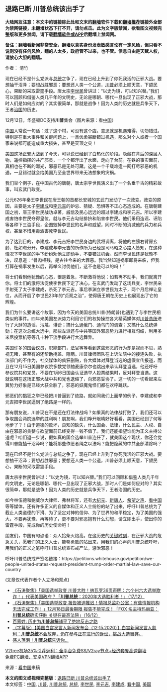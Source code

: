  <h2>退路已断 川普总统该出手了</h2> <p class="notice"><b>大陆网友注意：本文中的链接除此处和文末的<a href="https://github.com/bannedbook/fanqiang" >翻墙</a>软件下载和<a href="https://github.com/killgcd/justmysocks/blob/master/README.md">翻墙推荐</a>链接外全部为禁网链接，未翻墙状态下打不开，请勿点击。此为文字版禁闻，欲看图文视频完整版和更多禁闻，请下载<a href="https://github.com/bannedbook/fanqiang">翻墙软件或APP</a>后翻墙上禁闻网。</p><p>备注：翻墙看新闻非常安全，翻墙以真实身份发表敏感言论有一定风险，但只看不说则没有任何风险，翻的人太多，政府管不过来，也不管。信息自由是天赋人权，请放心大胆的翻墙。</b></p>  <div class="entry"> <p>作者： 清竹</p> <p id="summary">现在已经不是什么党派与<a href="https://www.bannedbook.org/bnews/tag/%e6%80%bb%e7%bb%9f/" class="st_tag internal_tag" rel="tag" title="标签 总统 下的日志">总统</a>之争了，现在已经上升到了你死我活的正邪大战。要想抽干沼泽；要想战胜邪恶；要想还人类一个公道，<a href="https://www.bannedbook.org/bnews/tag/%e5%b7%9d%e6%99%ae/" class="st_tag internal_tag" rel="tag" title="标签 川普 下的日志">川普</a>必须上顺天意，下颌民心，果断的采取雷霆手段。唐太宗<a href="https://www.bannedbook.org/bnews/tag/%e6%9d%8e%e4%b8%96%e6%b0%91/" class="st_tag internal_tag" rel="tag" title="标签 李世民 下的日志">李世民</a>曾讲过：“以史为镜，可以知兴替。”我们可以回顾和借鉴人类几千年的文明史，无论是哪朝、哪代一旦出现了正邪大战，那时人们是如何应对的？其实很简单，那就是战争！因为人类的历史就是兵争天下，王者<span class='wp_keywordlink'><a href="https://www.bannedbook.org/forum24/topic8925.html" title="《治国大道》" target="_blank">治国</a></span>的历史。</p> <p id="conimg">12月12日，华盛顿DC支持<strong>川普</strong>集会（图片来源：看<a href="https://www.bannedbook.org/bnews/tag/%E4%B8%AD%E5%9B%BD/" class="st_tag internal_tag" rel="tag" title="标签 中国 下的日志">中国</a>）</p> <p><span class='wp_keywordlink_affiliate'><a href="https://www.bannedbook.org/" title="中国" target="_blank">中国</a></span>人常说一句话：过了这个村，可没有这个店。意思就是机遇难得，切勿错过。特别是在重大事件和关键问题上，一旦优柔寡断错过机遇，那么对个人或者一个国家来说都可能造成重大损失，甚至是灭顶之灾！</p> <p><a href="https://www.bannedbook.org/bnews/tag/%e7%be%8e%e5%9b%bd/" class="st_tag internal_tag" rel="tag" title="标签 美国 下的日志">美国</a>这场正邪大战到了今天，可以说已经到了白热化的阶段。隐藏在背后的深层人物，遥控指挥的共产邪灵，一个个都浮出了水面，走向了台前。在铁的事实面前，真相也在不断的曝光，邪恶已是无处可藏。这是一个千载难逢一网打尽邪恶的机遇，一旦错过就会给美国乃至全世界带来无法想象的灾祸。</p>  <p>我们举个例子，在中国古代的唐朝，唐太宗李世民演义出了一个名垂千古的精彩故事，叫玄武门政变。</p> <p>公元626年秦王李世民在唐王朝的首都长安城的玄武门发动了一次政变。政变的原因，主要是太子<a href="https://www.bannedbook.org/bnews/tag/%E6%9D%8E%E5%BB%BA%E6%88%90/" class="st_tag internal_tag" rel="tag" title="标签 李建成 下的日志">李建成</a>和<a href="https://www.bannedbook.org/bnews/tag/%E6%9D%8E%E5%85%83%E5%90%89/" class="st_tag internal_tag" rel="tag" title="标签 李元吉 下的日志">李元吉</a>的妒忌、猜疑、恐惧等不正心态造成的。在唐朝建国之初，唐王李世民战功卓著，威信及民心远远的超过李建成和李元吉。所以李建成害怕李世民夺得皇位，就与李元吉勾结排挤和陷害李世民。他们采用造谣、诬陷等各种下三滥手段，企图毁掉李世民的名声和威望，同时不断的消减他的兵力和兵权，甚至不惜用毒酒害死李世民。</p> <p>为了达到目的，李建成、李元吉把李世民身边的武将调离，将他的左膀右臂房玄龄、杜如晦分开。李建成与李元吉的所作所为已经是司马昭之心路人皆知，在这种情况下李世民的手下纷纷劝他立即动手，不要错过机会。然而李世民还是犹豫不决，叹息道：“骨肉相残，是古往今来的大罪恶。我当然知道祸事即将来临，但我打算在祸事发生以后，再举义讨伐他们，这不也是可以的吗！”</p> <p>将士们看到他犹豫的心态，很是着急，不断激将他说：如若再不动手，我们就离开你。将士们的激将法促使李世民下定了决心，在玄武门发动了这场兵变，李世民亲手射死了太子李建成，杀死了李元吉。事后李渊立李世民为太子，两个月后禅让皇位，从而开启了李世民23年的“贞观之治”，使得唐王朝在历史上也展现出了它的辉煌。</p> <p>我们为什么要讲这个故事，因为今天的美国总统川普(特朗普)也遇到了与李世民相类似的事件。四年来美国左派势力利用它们的权势操控各大精英媒体对<a href="https://www.bannedbook.org/bnews/tag/%E5%B7%9D%E6%99%AE%E6%80%BB%E7%BB%9F/" class="st_tag internal_tag" rel="tag" title="标签 川普总统 下的日志">川普总统</a>进行了大肆的造谣、污蔑、诽谤；搞什么通俄门、通乌门的调查；又搞什么总统弹劾；在这次总统大选中，那些左派还与中共等国外邪恶势力进行相互勾结，利用多米尼投票机等等几十种下流手段进行大选舞弊。</p>  <p>美国许多的国会议员，职能部门，法官等等看到这些邪恶的行为却是视而不见，熟视无睹，甚至有的还帮助掩盖、隐瞒。川普律师团队在上诉法院中的接连失败，执法部门的不作为，社交媒体的疯狂删贴，各大媒体对拜登当选的虚假宣传报道，而且在12月15日美国参议院多数党领袖麦康奈尔也跳出来承认拜登当选，他还呼吁参议院共和党员，不要在1月6日国会认证选举人投票结果时，反对拜登当选。这就说明在这场正邪大战中共和党也退缩了，向邪恶妥协了。这一切的一切看起来左翼势力好象是已经大获全胜了，邪恶的妖魔鬼怪们都在欢呼跳跃。</p> <p>邪恶们的猖狂之举已经把川普逼到了绝路，就如同我们上面举的例子，李建成和李元吉把李世民逼到了绝路是一样的。</p> <p>那有朋友说，川普现在不是还在打法律战吗？如果真的法律战打败了，我们还可以争取国会两院选举的胜利啊！朋友啊，我们睁开眼睛好好看看，美国已经到了何等地步了？！由于道德的败坏，良知的缺失，什么国会、法律，什么民主、人权、自由在邪恶的贪婪与欲望面前已经变得一钱不值了。我们还能指望谁能为正义主持公道呢？咱们退一步说，假如真的国会选举川普连任了，就美国这个现状，你还会觉得川普能抽干沼泽吗？能将那些作恶者绳之以法吗？能把隐藏的中共全部清除吗？</p> <p>现在已经不是什么党派与总统之争了，现在已经上升到了你死我活的正邪大战。要想抽干沼泽；要想战胜邪恶；要想还人类一个公道，川普必须上顺天意，下颌民心，果断的采取雷霆手段。</p> <p>唐太宗李世民曾讲过：“以史为镜，可以知兴替。”我们可以回顾和借鉴人类几千年的文明史，无论是哪朝、哪代一旦出现了正邪大战，那时人们是如何应对的？其实很简单，那就是战争！因为人类的历史就是兵争天下，王者治国的历史。</p>  <p>如今林伍德和鲍威尔大律师、弗林将军，还有<span class='wp_keywordlink_affiliate'><a href="http://www.epochtimes.com/" title="大纪元" target="_blank">大纪元</a></span>、<span class='wp_keywordlink_affiliate'><a href="https://www.ntdtv.com/" title="新唐人">新唐人</a></span>、<span class='wp_keywordlink_affiliate'><a href="https://www.soundofhope.org" title="希望之声" target="_blank">希望之声</a></span>、<span class='wp_keywordlink_affiliate'><a href="https://www.secretchina.com/" title="看中国" target="_blank">看中国</a></span>等等媒体，还有许多正义的自媒体和正义人士纷纷的站了出来，呼吁川普总统为了截止人类道德的下滑、为了坚定对神的信仰、为了世界的和平稳定，为了美国的强大，不要再犹豫、再等待了，更不要对邪恶抱有什么幻想，请立即出手，使出你的雷霆手段，完成你的历史使命吧！</p> <p>朋友们，中国有句谚语：众人拾柴火焰高。在这历史的<span class='wp_keywordlink'><a href="https://www.bannedbook.org/forum2/topic151.html" title="关键时刻：李鹏日记" target="_blank">关键时刻</a></span>，在正邪大战的危急关头，愿我们的正义人士，能够勇敢的站出来，用我们的心声向川普总统呼吁，用我们的正义之笔呼吁川普总统宣布戒严法，惩治邪恶！</p> <p>呼吁川普总统戒严签名链接：https://petitions.whitehouse.gov/petition/we-people-united-states-request-president-trump-order-martial-law-save-our-country</p> <p>(文章仅代表作者个人立场和观点)</p> <ul class='op-related-articles' title='相关阅读'> <li><a href='https://www.bannedbook.org/bnews/bannedvideo/20201218/1450056.html' target='_blank'>《石涛聚焦》「美国选举政变 川普大胜！纳瓦罗36页声明：六个州六大选举欺诈！」代表美国政府？「<b>川普总统</b>：2020年大选胜利者！」（17/12）</a></li> <li><a href='https://www.bannedbook.org/bnews/bannedvideo/20201217/1449694.html' target='_blank'>《石涛聚焦》「美国选举政变 报告被迫推迟！情报总监办公室：有些情报机构无法完成工作！」12月18日最後期限 报告不能完成！「FOX 名主持玛丽亚：<b>川普总统</b>确实获胜 关键在最高法院」（16/12）</a></li> <li><a href='https://www.bannedbook.org/bnews/comments/20201217/1449555.html' target='_blank'>百家姓: 历史为<b>川普总统</b>铺平了绝地反击之路</a></li> <li><a href='https://www.bannedbook.org/bnews/bannedvideo/20201217/1449527.html' target='_blank'>（字幕版）【美国白宫发言人新闻发布会（12·15.2020）】白宫新闻发言人凯利：<b>川普总统</b>不会放弃，仍在参与正在进行的诉讼，挑战大选舞弊。</a></li> <li><a href='https://www.bannedbook.org/bnews/ccpdope/20201217/1449359.html' target='_blank'>感人落泪！<b>川普总统</b>告诉你…</a></li> </ul> <p class="texttj"> <a href="https://www.bannedbook.org/forum23/topic22702.html" target="_blank">V2free机场25%引荐返利：全平台免费SS/V2ray节点+经济套餐高速翻墙</a><br/> <a href="https://github.com/bannedbook/fanqiang/wiki/%E7%A6%81%E9%97%BB%E7%BD%91%E5%AE%89%E5%8D%93%E7%BF%BB%E5%A2%99%E6%96%B0%E9%97%BBAPP" target="_blank">免费PC翻墙、安卓VPN翻墙APP</a></p><p> 来源：<a href="https://www.bannedbook.org/bnews/tag/%e7%9c%8b%e4%b8%ad%e5%9b%bd/" class="st_tag internal_tag" rel="tag" title="标签 看中国 下的日志">看中国</a>来稿 </p> <a name='sharetosocial'></a>       <div><b>本文的图文或视频完整版</b>：<a href='https://www.bannedbook.org/bnews/comments/20201218/1450184.html'>退路已断 川普总统该出手了</a></div>  </div><!--END ENTRY--> <div class="postfooter"> <div>本文标签：<a href="https://www.bannedbook.org/bnews/tag/%E4%B8%AD%E5%9B%BD/" rel="tag">中国</a>, <a href="https://www.bannedbook.org/bnews/tag/%e5%b7%9d%e6%99%ae/" rel="tag">川普</a>, <a href="https://www.bannedbook.org/bnews/tag/%E5%B7%9D%E6%99%AE%E6%80%BB%E7%BB%9F/" rel="tag">川普总统</a>, <a href="https://www.bannedbook.org/bnews/tag/%e6%80%bb%e7%bb%9f/" rel="tag">总统</a>, <a href="https://www.bannedbook.org/bnews/tag/%e6%9d%8e%e4%b8%96%e6%b0%91/" rel="tag">李世民</a>, <a href="https://www.bannedbook.org/bnews/tag/%E6%9D%8E%E5%85%83%E5%90%89/" rel="tag">李元吉</a>, <a href="https://www.bannedbook.org/bnews/tag/%E6%9D%8E%E5%BB%BA%E6%88%90/" rel="tag">李建成</a>, <a href="https://www.bannedbook.org/bnews/tag/%e7%9c%8b%e4%b8%ad%e5%9b%bd/" rel="tag">看中国</a>, <a href="https://www.bannedbook.org/bnews/tag/%e7%be%8e%e5%9b%bd/" rel="tag">美国</a></div>  </div><!--END POSTFOOTER--> 